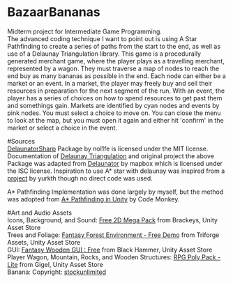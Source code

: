 # BazaarBananas
Midterm project for Intermediate Game Programming.  
The advanced coding technique I want to point out is using A Star Pathfinding to create a series of paths from the start to the end, as well as use of a Delaunay Triangulation library.
This game is a procedurally generated merchant game, where the player plays as a travelling merchant, represented by a wagon. They must traverse a map of nodes to reach the end buy as many bananas as possible in the end.
Each node can either be a market or an event. In a market, the player may freely buy and sell their resources in preparation for the next segment of the run.
With an event, the player has a series of choices on how to spend resources to get past them and somethings gain.
Markets are identified by cyan nodes and events by pink nodes. You must select a choice to move on.
You can close the menu to look at the map, but you must open it again and either hit 'confirm' in the market or select a choice in the event.

#Sources  
[DelaunatorSharp](https://github.com/nol1fe/delaunator-sharp) Package by nol1fe is licensed under the MIT license.   
Documentation of [Delaunay Triangulation](https://en.wikipedia.org/wiki/Delaunay_triangulation) and original project the above Package was adapted from [Delaunator](https://github.com/mapbox/delaunator) by mapbox which is licensed under the ISC license. 
Inspiration to use A* star with delaunay was inspired from a [project](https://github.com/yurkth/stsmapgen) by yurkth though no direct code was used.

A* Pathfinding Implementation was done largely by myself, but the method was adopted from [A* Pathfinding in Unity](https://www.youtube.com/watch?v=alU04hvz6L4) by Code Monkey.

#Art and Audio Assets  
Icons, Background, and Sound: [Free 2D Mega Pack](https://assetstore.unity.com/packages/2d/free-2d-mega-pack-177430) from Brackeys, Unity Asset Store  
Trees and Foliage: [Fantasy Forest Environment - Free Demo](https://assetstore.unity.com/packages/3d/environments/fantasy/fantasy-forest-environment-free-demo-35361) from Triforge Assets, Unity Asset Store  
GUI: [Fantasy Wooden GUI : Free](https://assetstore.unity.com/packages/2d/gui/fantasy-wooden-gui-free-103811) from Black Hammer, Unity Asset Store  
Player Wagon, Mountain, Rocks, and Wooden Structures: [RPG Poly Pack - Lite](https://assetstore.unity.com/packages/3d/environments/landscapes/rpg-poly-pack-lite-148410) from Gigel, Unity Asset Store  
Banana: Copyright: [stockunlimited](https://stock.pixlr.com/creator/stockunlimited)